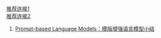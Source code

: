 [推荐连接1](https://github.com/dair-ai/Prompt-Engineering-Guide.git)    
[推荐连接2](https://www.promptingguide.ai/zh)  
1. [Prompt-based Language Models：模版增强语言模型小结](https://zhuanlan.zhihu.com/p/366771566)
